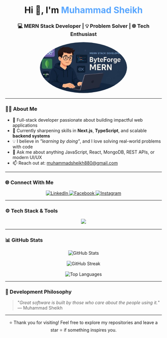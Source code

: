 <h1 align="center">
  Hi 👋, I'm <span style="color:#58a6ff;">Muhammad Sheikh</span>
</h1>

<h3 align="center">
  💻 MERN Stack Developer | 💡 Problem Solver | 🌐 Tech Enthusiast
</h3>

<p align="center">
  <img src="WhatsApp Image 2025-07-21 at 20.57.29_7b3f9621.jpg" alt="Muhammad Sheikh" width="280" style="border-radius: 50%;" />
</p>

---

### 👨‍💻 About Me

- 🔭 Full-stack developer passionate about building impactful web applications  
- 🌱 Currently sharpening skills in **Next.js**, **TypeScript**, and scalable **backend systems**  
- 💡 I believe in *"learning by doing"*, and I love solving real-world problems with code  
- 💬 Ask me about anything JavaScript, React, MongoDB, REST APIs, or modern UI/UX  
- 📫 Reach out at: [muhammadsheikh880@gmail.com](mailto:muhammadsheikh880@gmail.com)  

---

### 🌐 Connect With Me

<p align="center">
  <a href="https://www.linkedin.com/in/muhammad-sheikh-07b7b8354/" target="_blank">
    <img src="https://skillicons.dev/icons?i=linkedin" alt="LinkedIn" />
  </a>
  <a href="https://www.facebook.com/profile.php?id=100087994946628" target="_blank">
    <img src="https://skillicons.dev/icons?i=facebook" alt="Facebook" />
  </a>
  <a href="https://instagram.com/ohh.itz__sheikh" target="_blank">
    <img src="https://skillicons.dev/icons?i=instagram" alt="Instagram" />
  </a>
</p>

---

### ⚙️ Tech Stack & Tools

<p align="center">
  <img src="https://skillicons.dev/icons?i=react,nextjs,nodejs,express,mongodb,typescript,javascript,html,css,tailwind,bootstrap,mysql,nestjs,firebase,figma,photoshop,illustrator,aws" />
</p>

---

### 📊 GitHub Stats

<p align="center">
  <img src="https://github-readme-stats.vercel.app/api?username=shykhmuhammad&show_icons=true&theme=tokyonight&hide_border=true" alt="GitHub Stats" />
  <br /><br />
  <img src="https://github-readme-streak-stats.herokuapp.com/?user=shykhmuhammad&theme=tokyonight&hide_border=true" alt="GitHub Streak" />
  <br /><br />
  <img src="https://github-readme-stats.vercel.app/api/top-langs/?username=shykhmuhammad&layout=compact&theme=tokyonight&hide_border=true" alt="Top Languages" />
</p>

---

### 📌 Development Philosophy

> "_Great software is built by those who care about the people using it._"  
> — Muhammad Sheikh

---

<p align="center">
  ⭐ Thank you for visiting!  
  Feel free to explore my repositories and leave a star ⭐ if something inspires you.
</p>
